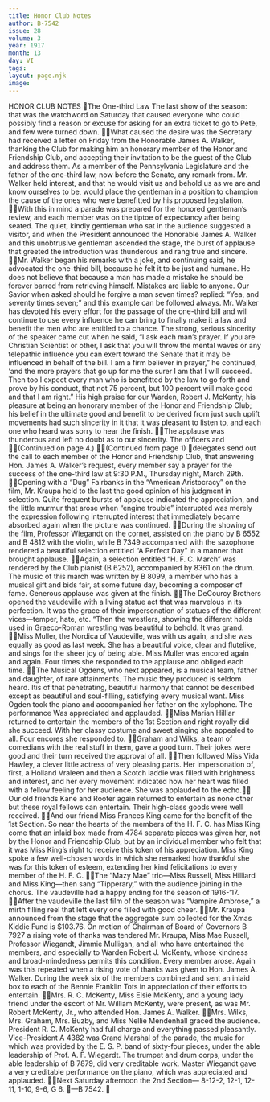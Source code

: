 ```yaml
---
title: Honor Club Notes
author: B-7542
issue: 28
volume: 3
year: 1917
month: 13
day: VI
tags:
layout: page.njk
image:
---
```

HONOR CLUB NOTES The One-third Law The last show of the season: that was the watchword on Saturday that caused everyone who could possibly find a reason or excuse for asking for an extra ticket to go to Pete, and few were turned down. What caused the desire was the Secretary had received a letter on Friday from the Honorable James A. Walker, thanking the Club for making him an honorary member of the Honor and Friendship Club, and accepting their invitation to be the guest of the Club and address them. As a member of the Pennsylvania Legislature and the father of the one-third law, now before the Senate, any remark from. Mr. Walker held interest, and that he would visit us and behold us as we are and know ourselves to be, would place the gentleman in a position to champion the cause of the ones who were benefitted by his proposed legislation.  With this in mind a parade was prepared for the honored gentleman’s review, and each member was on the tiptoe of expectancy after being seated. The quiet, kindly gentleman who sat in the audience suggested a visitor, and when the President announced the Honorable James A. Walker and this unobtrusive gentleman ascended the stage, the burst of applause that greeted the introduction was thunderous and rang true and sincere. Mr. Walker began his remarks with a joke, and continuing said, he advocated the one-third bill, because he felt it to be just and humane. He does not believe that because a man has made a mistake he should be forever barred from retrieving himself. Mistakes are liable to anyone. Our Savior when asked should he forgive a man seven times? replied: “Yea, and seventy times seven;” and this example can be followed always. Mr. Walker has devoted his every effort for the passage of the one-third bill and will continue to use every influence he can bring to finally make it a law and benefit the men who are entitled to a chance. The strong, serious sincerity of the speaker came cut when he said, “I ask each man’s prayer. If you are Christian Scientist or other, I ask that you will throw the mental waves or any telepathic influence you can exert toward the Senate that it may be influenced in behalf of the bill. I am a firm believer in prayer,” he continued, ‘and the more prayers that go up for me the surer I am that I will succeed. Then too I expect every man who is benefitted by the law to go forth and prove by his conduct, that not 75 percent, but 100 percent will make good and that I am right.” His high praise for our Warden, Robert J. McKenty; his pleasure at being an honorary member of the Honor and Friendship Club; his belief in the ultimate good and benefit to be derived from just such uplift movements had such sincerity in it that it was pleasant to listen to, and each one who heard was sorry to hear the finish. The applause was thunderous and left no doubt as to our sincerity. The officers and (Continued on page 4.) (Continued from page 1) delegates send out the call to each member of the Honor and Friendship Club, that answering Hon. James A. Walker’s request, every member say a prayer for the success of the one-third law at 9:30 P.M., Thursday night, March 29th. Opening with a “Dug” Fairbanks in the “American Aristocracy” on the film, Mr. Kraupa held to the last the good opinion of his judgment in selection. Quite frequent bursts of applause indicated the appreciation, and the little murmur that arose when “engine trouble” interrupted was merely the expression following interrupted interest that immediately became absorbed again when the picture was continued. During the showing of the film, Professor Wiegandt on the cornet, assisted on the piano by B 6552 and B 4812 with the violin, while B 7349 accompanied with the saxophone rendered a beautiful selection entitled “A Perfect Day” in a manner that brought applause. Again, a selection entitled “H. F. C. March” was rendered by the Club pianist (B 6252), accompanied by 8361 on the drum. The music of this march was written by B 8099, a member who has a musical gift and bids fair, at some future day, becoming a composer of fame. Generous applause was given at the finish. The DeCourcy Brothers opened the vaudeville with a living statue act that was marvelous in its perfection. It was the grace of their impersonation of statues of the different vices—temper, hate, etc. “Then the wrestlers, showing the different holds used in Graeco-Roman wrestling was beautiful to behold. It was grand. Miss Muller, the Nordica of Vaudeville, was with us again, and she was equally as good as last week. She has a beautiful voice, clear and flutelike, and sings for the sheer joy of being able. Miss Muller was encored again and again. Four times she responded to the applause and obliged each time. The Musical Ogdens, who next appeared, is a musical team, father and daughter, of rare attainments. The music they produced is seldom heard. Itis of that penetrating, beautiful harmony that cannot be described except as beautiful and soul-filling, satisfying every musical want. Miss Ogden took the piano and accompanied her father on the xylophone. The performance Was appreciated and applauded. Miss Marian Hilliar returned to entertain the members of the 1st Section and right royally did she succeed. With her classy costume and sweet singing she appealed to all. Four encores she responded to. Graham and Wilks, a team of comedians with the real stuff in them, gave a good turn. Their jokes were good and their turn received the approval of all. Then followed Miss Vida Hawley, a clever little actress of very pleasing parts. Her impersonation of, first, a Holland Vraleen and then a Scotch laddie was filled with brightness and interest, and her every movement indicated how her heart was filled with a fellow feeling for her audience. She was applauded to the echo. Our old friends Kane and Rooter again returned to entertain as none other but these royal fellows can entertain. Their high-class goods were well received. And our friend Miss Frances King came for the benefit of the 1st Section. So near the hearts of the members of the H. F. C. has Miss King come that an inlaid box made from 4784 separate pieces was given her, not by the Honor and Friendship Club, but by an individual member who felt that it was Miss King’s right to receive this token of his appreciation. Miss King spoke a few well-chosen words in which she remarked how thankful she was for this token of esteem, extending her kind felicitations to every member of the H. F. C. The “Mazy Mae” trio—Miss Russell, Miss Hilliard and Miss King—then sang “Tipperary,” with the audience joining in the chorus. The vaudeville had a happy ending for the season of 1916-’17. After the vaudeville the last film of the season was “Vampire Ambrose,” a mirth filling reel that left every one filled with good cheer. Mr. Kraupa announced from the stage that the aggregate sum collected for the Xmas Kiddie Fund is $103.76. On motion of Chairman of Board of Governors B 7927 a rising vote of thanks was tendered Mr. Kraupa, Miss Mae Russell, Professor Wiegandt, Jimmie Mulligan, and all who have entertained the members, and especially to Warden Robert J. McKenty, whose kindness and broad-mindedness permits this condition. Every member arose. Again was this repeated when a rising vote of thanks was given to Hon. James A. Walker. During the week six of the members combined and sent an inlaid box to each of the Bennie Franklin Tots in appreciation of their efforts to entertain. Mrs. R. C. McKenty, Miss Elsie McKenty, and a young lady friend under the escort of Mr. William McKenty, were present, as was Mr. Robert McKenty, Jr., who attended Hon. James A. Walker. Mrs. Wilks, Mrs. Graham, Mrs. Buzby, and Miss Nellie Mendenhall graced the audience. President R. C. McKenty had full charge and everything passed pleasantly. Vice-President A 4382 was Grand Marshal of the parade, the music for which was provided by the E. S. P. band of sixty-four pieces, under the able leadership of Prof. A. F. Wiegardt. The trumpet and drum corps, under the able leadership of B 7879, did very creditable work. Master Wiegandt gave a very creditable performance on the piano, which was appreciated and applauded. Next Saturday afternoon the 2nd Section— 8-12-2, 12-1, 12-11, 1-10, 9-6, G 6. —B 7542. 

